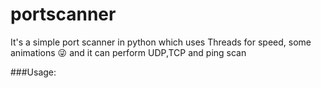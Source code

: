 # portscanner
It's a simple port scanner in python which uses Threads for speed, some animations 😜 and it can perform UDP,TCP and ping scan

###Usage:


